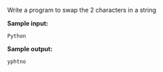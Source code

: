 Write a program to swap the 2 characters in a string 

**Sample input:**

```
Python
```

**Sample output:**

```
yphtno
```
